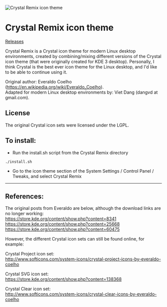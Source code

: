 ![Crystal Remix icon theme](https://github.com/dangvd/crystal-remix-icon-theme/raw/main/crystal-remix-icon-theme.jpg)

# Crystal Remix icon theme

[Releases](https://github.com/dangvd/crystal-remix-icon-theme/releases)

Crystal Remix is a Crystal icon theme for modern Linux desktop environments, created by combining/mixing different versions of the Crystal icon theme (that were originally created for KDE 3 desktop). Personally, I think Crystal is the best ever icon theme for the Linux desktop, and I'd like to be able to continue using it.

Original author: Everaldo Coelho (https://en.wikipedia.org/wiki/Everaldo_Coelho).  
Adapted for modern Linux desktop environments by: Viet Dang (dangvd at gmail.com).

## License

The original Crystal icon sets were licensed under the LGPL.

## To install:
* Run the install.sh script from the Crystal Remix directory
```
./install.sh
```
* Go to the icon theme section of the System Settings / Control Panel / Tweaks, and select Crystal Remix

---

## References:

The original posts from Everaldo are below, although the download links are no longer working:  
https://store.kde.org/content/show.php?content=8341  
https://store.kde.org/content/show.php?content=25668  
https://store.kde.org/content/show.php?content=60475

However, the different Crystal icon sets can still be found online, for example:

Crystal Project icon set:  
http://www.softicons.com/system-icons/crystal-project-icons-by-everaldo-coelho

Crystal SVG icon set:  
https://store.kde.org/content/show.php?content=138368

Crystal Clear icon set:  
http://www.softicons.com/system-icons/crystal-clear-icons-by-everaldo-coelho
